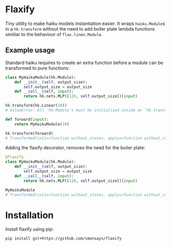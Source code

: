 # Flaxify

Tiny utility to make haiku models instantiation easier. It wraps `haiku.Module`s in a `hk.transform` without the need to add boiler plate lambda functions similiar to the behaviour of `flax.linen.Module`.

## Example usage

Standard haiku requires to create an extra function before a module can be transformed to pure functions:
```python
class MyHaikuModule(hk.Module):
    def __init__(self, output_size):
        self.output_size = output_size
    def __call__(self, input):
        return hk.nets.MLP([128, self.output_size])(input)

hk.transform(hk.Linear(10))
# ValueError: All `hk.Module`s must be initialized inside an `hk.transform`.

def forward(input):
    return MyHaikuModule(10)

hk.transform(forward)
# Transformed(init=<function without_state>, apply=<function without_state>)
```

Adding the flaxify decorator, removes the need for the boiler plate:

```python
@flaxify
class MyHaikuModule(hk.Module):
    def __init__(self, output_size):
        self.output_size = output_size
    def __call__(self, input):
        return hk.nets.MLP([128, self.output_size])(input)

MyHaikuModule
# Transformed(init=<function without_state>, apply=<function without_state>)
```

# Installation

Install flaxify using pip:
```
pip install git+https://github.com/smonsays/flaxify
```

